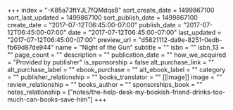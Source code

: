 +++
index = "-K85a73ftYJL7fQMdqsB"
sort_create_date = 1499867100
sort_last_updated = 1499867100
sort_publish_date = 1499867100
create_date = "2017-07-12T06:45:00-07:00"
publish_date = "2017-07-12T06:45:00-07:00"
date = "2017-07-12T06:45:00-07:00"
last_updated = "2017-07-12T06:45:00-07:00"
preview_url = "d5821112-da9e-8251-0edb-fb69d87de944"
name = "Night of the Gun"
subtitle = ""
isbn = ""
isbn_13 = ""
page_count = ""
description = ""
publication_date = ""
how_we_acquired = "Provided by publisher"
is_sponsorship = false
alt_purchase_link = ""
alt_purchase_label = ""
ebook_purchase = ""
alt_ebook_label = ""
category = ""
publisher_relationship = ""
books_translator = ""
[[image]]
image = ""
review_relationship = ""
books_author = ""
sponsorships_book = ""
notes_relationship = ["notes/the-help-desk-my-bookish-friend-drinks-too-much-can-books-save-him"]
+++
